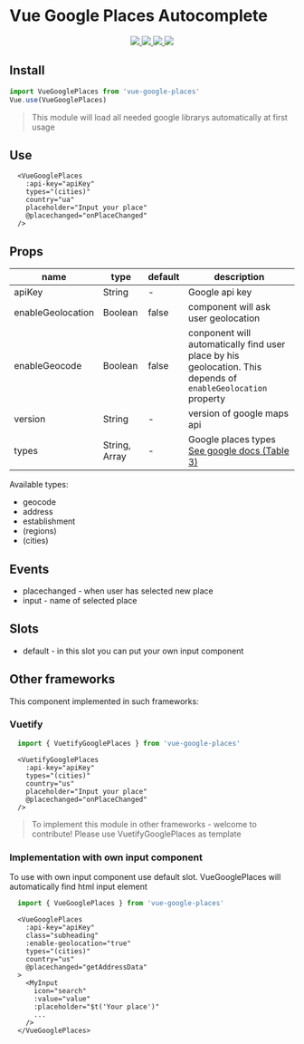 # Vue Google Places Autocomplete


<p align="center">
  <a href="https://npmcharts.com/compare/vue-google-places?minimal=true">
    <img src="http://img.shields.io/npm/dm/vue-google-places.svg">
  </a>
  <a href="https://www.npmjs.org/package/vue-google-places">
    <img src="https://img.shields.io/npm/v/vue-google-places.svg">
  </a>
  <a href="http://img.badgesize.io/https://unpkg.com/vue-google-places/dist/vue-google-places.js?compression=gzip&label=gzip%20size:%20JS">
    <img src="http://img.badgesize.io/https://unpkg.com/vue-google-places/dist/vue-google-places.esm.js?compression=gzip&label=gzip%20size:%20JS">
  </a>
  <a href="LICENSE">
    <img src="https://img.shields.io/badge/License-MIT-yellow.svg">
  </a>
</p>


## Install

```js
import VueGooglePlaces from 'vue-google-places'
Vue.use(VueGooglePlaces)
```

>This module will load all needed google librarys automatically at first usage

## Use

```vue
  <VueGooglePlaces
    :api-key="apiKey"
    types="(cities)"
    country="ua"
    placeholder="Input your place"
    @placechanged="onPlaceChanged"
  />
```

## Props

| name | type | default | description |
|------|------|---------|-------------|
|apiKey| String | - | Google api key |
|enableGeolocation| Boolean | false | component will ask user geolocation |
|enableGeocode| Boolean | false | conponent will automatically find user place by his geolocation. This depends of `enableGeolocation` property|
|version| String | - | version of google maps api|
|types|String, Array| - |Google places types [See google docs (Table 3)](https://developers.google.com/places/supported_types)

Available types:
  - geocode
  - address
  - establishment
  - (regions)
  - (cities)

## Events

 - placechanged - when user has selected new place
 - input - name of selected place

## Slots
 - default - in this slot you can put your own input component

## Other frameworks
  This component implemented in such frameworks:

### Vuetify
```js
  import { VuetifyGooglePlaces } from 'vue-google-places'
```

```vue
  <VuetifyGooglePlaces
    :api-key="apiKey"
    types="(cities)"
    country="us"
    placeholder="Input your place"
    @placechanged="onPlaceChanged"
  />
```
> To implement this module in other frameworks - welcome to contribute! Please use VuetifyGooglePlaces as template

### Implementation with own input component

To use with own input component use default slot. VueGooglePlaces will automatically find html input element
```js
  import { VueGooglePlaces } from 'vue-google-places'
```

```vue
  <VueGooglePlaces
    :api-key="apiKey"
    class="subheading"
    :enable-geolocation="true"
    types="(cities)"
    country="us"
    @placechanged="getAddressData"
  >
    <MyInput
      icon="search"
      :value="value"
      :placeholder="$t('Your place')"
      ...
    />
  </VueGooglePlaces>
```